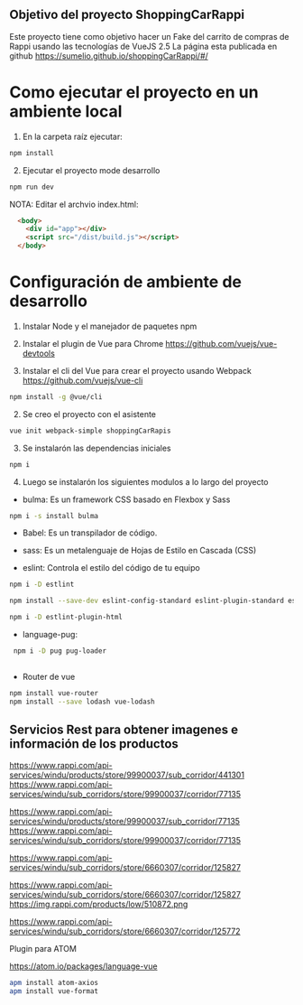 ## Objetivo del proyecto ShoppingCarRappi

Este proyecto tiene como objetivo hacer un Fake del carrito de compras de Rappi usando las tecnologías de VueJS 2.5
La página esta publicada en github https://sumelio.github.io/shoppingCarRappi/#/

# Como ejecutar el proyecto en un ambiente local

1. En la carpeta raíz ejecutar:
``` bash
npm install
```
2. Ejecutar el proyecto mode desarrollo

``` bash
npm run dev
```

NOTA: Editar el archvio index.html:

``` html
  <body>
    <div id="app"></div>
    <script src="/dist/build.js"></script>
  </body>
``` 

# Configuración de ambiente de desarrollo

1. Instalar Node y el manejador de paquetes npm

2. Instalar el plugin de Vue para Chrome
  https://github.com/vuejs/vue-devtools



3. Instalar el cli del Vue para crear el proyecto usando Webpack 
  https://github.com/vuejs/vue-cli

``` bash
npm install -g @vue/cli
```


2. Se creo el proyecto con el asistente
``` bash
vue init webpack-simple shoppingCarRapis
```


3. Se instalarón las dependencias iniciales
``` bash
npm i
``` 


4. Luego se instalarón los siguientes modulos a lo largo del proyecto

- bulma: Es un framework CSS basado en Flexbox y Sass

``` bash
npm i -s install bulma
```
- Babel: Es un transpilador de código. 

- sass: Es un metalenguaje de Hojas de Estilo en Cascada (CSS)

- eslint: Controla el estilo del código de tu equipo

``` bash
npm i -D estlint

npm install --save-dev eslint-config-standard eslint-plugin-standard eslint-plugin-promise eslint-plugin-import eslint-plugin-node

npm i -D estlint-plugin-html
```

- language-pug:

``` bash
 npm i -D pug pug-loader
 
```

- Router de vue

``` bash
npm install vue-router
npm install --save lodash vue-lodash

``` 




## Servicios Rest para obtener imagenes e información de los productos


https://www.rappi.com/api-services/windu/products/store/99900037/sub_corridor/441301
https://www.rappi.com/api-services/windu/sub_corridors/store/99900037/corridor/77135

https://www.rappi.com/api-services/windu/products/store/99900037/sub_corridor/77135
https://www.rappi.com/api-services/windu/sub_corridors/store/99900037/corridor/77135


https://www.rappi.com/api-services/windu/sub_corridors/store/6660307/corridor/125827

https://www.rappi.com/api-services/windu/sub_corridors/store/6660307/corridor/125827
https://img.rappi.com/products/low/510872.png


https://www.rappi.com/api-services/windu/sub_corridors/store/6660307/corridor/125772


Plugin para ATOM


https://atom.io/packages/language-vue

``` bash
apm install atom-axios
apm install vue-format

```

